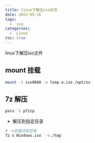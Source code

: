 ```yaml
---
title: linux下解压iso文件
date: 2023-05-16
tags:
  -  iso
categories:
  -  Linux
toc: true
---
```


linux下解压iso文件

<!-- more -->


## mount 挂载

```bash
mount -t iso9660 -o loop a.iso /opt/os

```

## 7z 解压

```bash
paru -S p7zip
```

- 解压到指定目录 

```bash
# -o后面没有空格
7z x Windows.iso  -o./tmp
```

